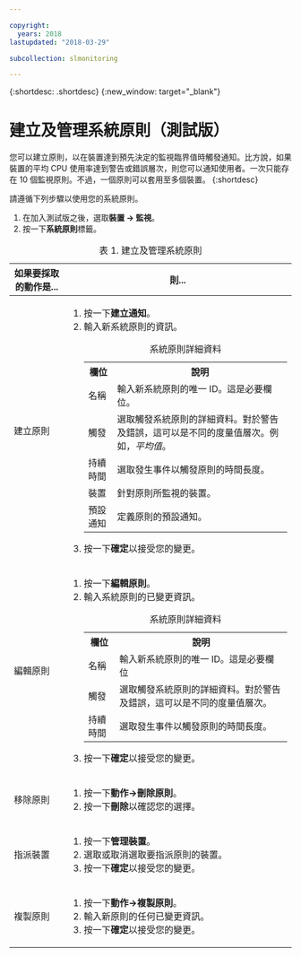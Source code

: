 ```yaml
---

copyright:
  years: 2018
lastupdated: "2018-03-29"

subcollection: slmonitoring

---
```


{:shortdesc: .shortdesc}
{:new_window: target="_blank"}

# 建立及管理系統原則（測試版）
您可以建立原則，以在裝置達到預先決定的監視臨界值時觸發通知。比方說，如果裝置的平均 CPU 使用率達到警告或錯誤層次，則您可以通知使用者。一次只能存在 10 個監視原則。不過，一個原則可以套用至多個裝置。
{:shortdesc}


請遵循下列步驟以使用您的系統原則。
1. 在加入測試版之後，選取**裝置 -> 監視**。
2. 按一下**系統原則**標籤。

<table>
   <CAPTION>表 1. 建立及管理系統原則</CAPTION>
   <THEAD>
   <TR>
   <th>如果要採取的動作是...</th>
   <th>則...</th>
   </TR>
   </THEAD>
   <TBODY>
   <tr>
   <td>建立原則</td>
   <td>
   <ol>
     <li>按一下<b>建立通知</b>。</li>
     <li>輸入新系統原則的資訊。

<table>
  <caption>系統原則詳細資料</caption>
  <tr>
     <th>欄位</th>
     <th>說明</th>
  </tr>
  <tr>
    <td>名稱</td>
    <td>輸入新系統原則的唯一 ID。這是必要欄位。</td>
  </tr>
  <tr>
    <td>觸發</td>
    <td>選取觸發系統原則的詳細資料。對於警告及錯誤，這可以是不同的度量值層次。例如，<i>平均值</i>。</td>
  </tr>
   <tr>
    <td>持續時間</td>
     <td>選取發生事件以觸發原則的時間長度。</td>
  </tr>
   <tr>
    <td>裝置</td>
    <td>針對原則所監視的裝置。</td>
  </tr>
   <tr>
    <td>預設通知</td>
    <td>定義原則的預設通知。</td>
  </tr>
</table>
</li>
<li>按一下<b>確定</b>以接受您的變更。</li>
   </ol>
   </td>
   </tr>
   <tr>
   <td>編輯原則</td>
   <td>
   <ol>
     <li>按一下<b>編輯原則</b>。</li>
    <li>輸入系統原則的已變更資訊。

<table>
  <caption>系統原則詳細資料</caption>
  <tr>
     <th>欄位</th>
     <th>說明</th>
  </tr>
  <tr>
    <td>名稱</td>
    <td>輸入新系統原則的唯一 ID。這是必要欄位</td>
  </tr>
  <tr>
    <td>觸發</td>
    <td>選取觸發系統原則的詳細資料。對於警告及錯誤，這可以是不同的度量值層次。</td>
  </tr>
   <tr>
    <td>持續時間</td>
     <td>選取發生事件以觸發原則的時間長度。</td>
  </tr>
</table>
</li>
<li>按一下<b>確定</b>以接受您的變更。</li>
   </ol>
   </td>
   </tr>
   <tr>
   <td>移除原則</td>
   <td>
   <ol>
     <li>按一下<b>動作->刪除原則</b>。</li>
     <li>按一下<b>刪除</b>以確認您的選擇。</li>
   </ol>
   </td>
   </tr>
   <tr>
  <td>指派裝置</td>
  <td>
    <ol>
      <li>按一下<b>管理裝置</b>。</li>
      <li>選取或取消選取要指派原則的裝置。</li>
       <li>按一下<b>確定</b>以接受您的變更。</li>
    </ol>
      </td>
  </tr>
   <tr>
  <td>複製原則</td>
  <td>
    <ol>
      <li>按一下<b>動作->複製原則</b>。</li>
      <li>輸入新原則的任何已變更資訊。</li>
       <li>按一下<b>確定</b>以接受您的變更。</li>
    </ol>
      </td>
  </tr>

   </TBODY>
   </table>
